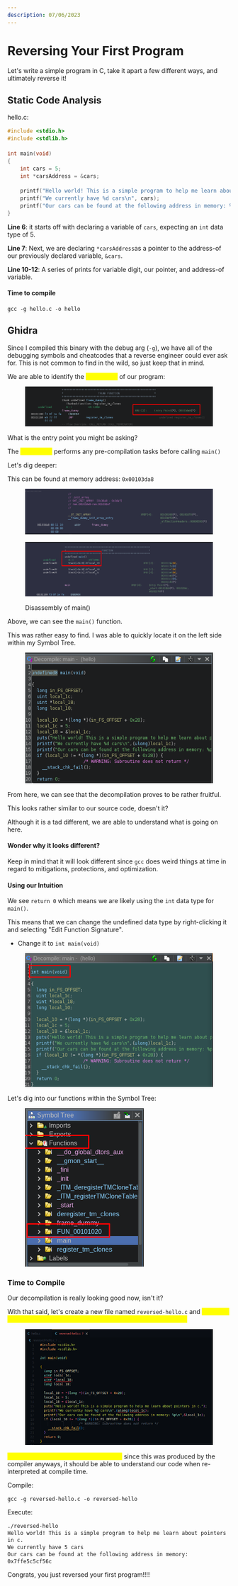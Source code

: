 ```yaml
---
description: 07/06/2023
---
```


# Reversing Your First Program

Let's write a simple program in C, take it apart a few different ways, and ultimately reverse it!

## Static Code Analysis

hello.c:

```c
#include <stdio.h>
#include <stdlib.h>

int main(void)
{
    int cars = 5;
    int *carsAddress = &cars;

    printf("Hello world! This is a simple program to help me learn about pointers in c.\n");
    printf("We currently have %d cars\n", cars);
    printf("Our cars can be found at the following address in memory: %p\n", (void*) &cars);
}
```

**Line 6**: it starts off with declaring a variable of `cars`, expecting an `int` data type of 5.

**Line 7**: Next, we are declaring `*carsAddress`as a pointer to the address-of our previously declared variable, `&cars`.

**Line 10-12**: A series of prints for variable digit, our pointer, and address-of variable.

#### Time to compile

```
gcc -g hello.c -o hello
```

## Ghidra

Since I compiled this binary with the debug arg (`-g`), we have all of the debugging symbols and cheatcodes that a reverse engineer could ever ask for. This is not common to find in the wild, so just keep that in mind.&#x20;

We are able to identify the <mark style="color:yellow;">entry point</mark> of our program:&#x20;

<figure><img src="../.gitbook/assets/image (1) (1) (7).png" alt=""><figcaption></figcaption></figure>

What is the entry point you might be asking?

The <mark style="color:yellow;">entry point</mark> performs any pre-compilation tasks before calling `main()`

Let's dig deeper:

This can be found at memory address: `0x00103da8`

<figure><img src="../.gitbook/assets/image (70).png" alt=""><figcaption></figcaption></figure>

<figure><img src="../.gitbook/assets/image (29) (2).png" alt=""><figcaption><p>Disassembly of main()</p></figcaption></figure>

Above, we can see the `main()` function.

This was rather easy to find. I was able to quickly locate it on the left side within my Symbol Tree.

<figure><img src="../.gitbook/assets/image (20).png" alt=""><figcaption></figcaption></figure>

From here, we can see that the decompilation proves to be rather fruitful.

This looks rather similar to our source code, doesn't it?

Although it is a tad different, we are able to understand what is going on here.&#x20;

#### Wonder why it looks different?

Keep in mind that it will look different since `gcc` does weird things at time in regard to mitigations, protections, and optimization.

#### Using our Intuition

We see `return 0` which means we are likely using the `int` data type for `main()`.

This means that we can change the undefined data type by right-clicking it and selecting "Edit Function Signature".

* Change it to `int main(void)`

<figure><img src="../.gitbook/assets/image (6) (1).png" alt=""><figcaption></figcaption></figure>

Let's dig into our functions within the Symbol Tree:

<figure><img src="../.gitbook/assets/image (2) (2) (5).png" alt=""><figcaption></figcaption></figure>

### Time to Compile

Our decompilation is really looking good now, isn't it?

With that said, let's create a new file named `reversed-hello.c` and <mark style="color:yellow;">inject our header files at the top. Next, we will be ready for compilation!</mark>

<figure><img src="../.gitbook/assets/image (13) (7).png" alt=""><figcaption></figcaption></figure>

<mark style="color:yellow;">We can go ahead and ignore our errors</mark> since this was produced by the compiler anyways, it should be able to understand our code when re-interpreted at compile time.

Compile:

```
gcc -g reversed-hello.c -o reversed-hello
```

Execute:

```
./reversed-hello 
Hello world! This is a simple program to help me learn about pointers in c.
We currently have 5 cars
Our cars can be found at the following address in memory: 0x7ffe5c5cf56c
```

Congrats, you just reversed your first program!!!!
